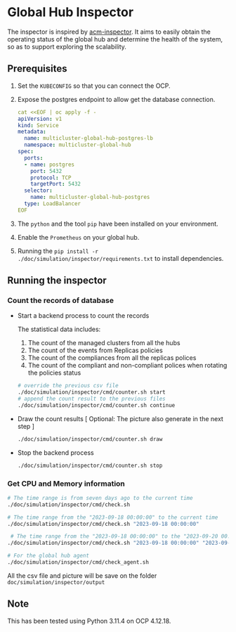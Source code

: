 # Global Hub Inspector

The inspector is inspired by [acm-inspector](https://github.com/bjoydeep/acm-inspector). It aims to easily obtain the operating status of the global hub and determine the health of the system, so as to support exploring the scalability.

## Prerequisites

1. Set the `KUBECONFIG` so that you can connect the OCP.
2. Expose the postgres endpoint to allow get the database connection. 

    ```yaml
    cat <<EOF | oc apply -f -
    apiVersion: v1
    kind: Service
    metadata:
      name: multicluster-global-hub-postgres-lb
      namespace: multicluster-global-hub
    spec:
      ports:
      - name: postgres
        port: 5432
        protocol: TCP
        targetPort: 5432
      selector:
        name: multicluster-global-hub-postgres
      type: LoadBalancer
    EOF
    ```

3. The `python` and the tool `pip` have been installed on your environment.
4. Enable the `Prometheus` on your global hub.
5. Running the `pip install -r ./doc/simulation/inspector/requirements.txt` to install dependencies.

## Running the inspector

### Count the records of database
   
  - Start a backend process to count the records
    
    The statistical data includes:

    1. The count of the managed clusters from all the hubs
    2. The count of the events from Replicas policies
    3. The count of the compliances from all the replicas polices
    3. The count of the compliant and non-compliant polices when rotating the policies status
  
    ```bash
    # override the previous csv file
    ./doc/simulation/inspector/cmd/counter.sh start
    # append the count result to the previous files
    ./doc/simulation/inspector/cmd/counter.sh continue
    ```
  
  - Draw the count results [ Optional: The picture also generate in the next step ]

    ```bash
    ./doc/simulation/inspector/cmd/counter.sh draw
    ```
  
  - Stop the backend process
  
    ```bash
    ./doc/simulation/inspector/cmd/counter.sh stop
    ```

### Get CPU and Memory information

  ```bash
  # The time range is from seven days ago to the current time
  ./doc/simulation/inspector/cmd/check.sh 

  # The time range from the "2023-09-18 00:00:00" to the current time
  ./doc/simulation/inspector/cmd/check.sh "2023-09-18 00:00:00"

   # The time range from the "2023-09-18 00:00:00" to the "2023-09-20 00:00:00"
  ./doc/simulation/inspector/cmd/check.sh "2023-09-18 00:00:00" "2023-09-20 00:00:00"

  # For the global hub agent
  ./doc/simulation/inspector/cmd/check_agent.sh
  ```

All the csv file and picture will be save on the folder `doc/simulation/inspector/output`


## Note

This has been tested using Python 3.11.4 on OCP 4.12.18.